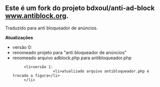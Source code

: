 Este é um fork do projeto bdxoul/anti-ad-block www.antiblock.org. 
----------------------------------------------------------------------
Traduzido para anti bloqueador de anúncios.

<b>Atualizações</b>
<ul>
         <li>versão 0:
                      <li>renomeado projeto para "anti bloqueador de anúncios"</li>
                      <li>renomeado arquivo adblock.php para antibloqueador.php</li>
         </li>            
         
         <li>versão 1:
                      <li>atualizado arquivo antibloqueador.php e trocado a figura</li>
         </li>         
</ul>         




